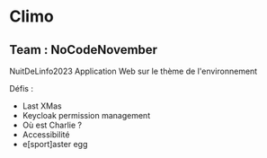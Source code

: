 # Climo
## Team : NoCodeNovember
NuitDeLinfo2023
Application Web sur le thème de l'environnement

Défis :
- Last XMas
- Keycloak permission management
- Où est Charlie ?
- Accessibilité
- e[sport]aster egg
